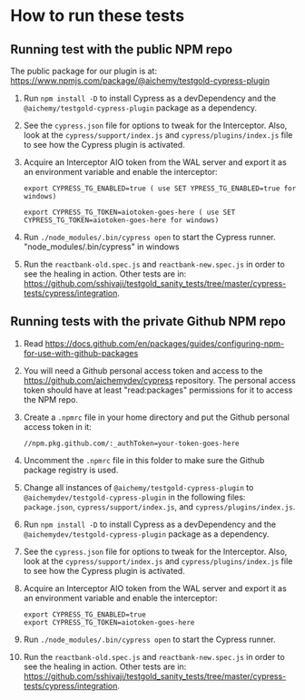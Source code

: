 # How to run these tests

## Running test with the public NPM repo

The public package for our plugin is at:
https://www.npmjs.com/package/@aichemy/testgold-cypress-plugin

1. Run `npm install -D` to install Cypress as a devDependency and the
   `@aichemy/testgold-cypress-plugin` package as a dependency.

2. See the `cypress.json` file for options to tweak for the Interceptor. Also,
   look at the `cypress/support/index.js` and `cypress/plugins/index.js` file to
   see how the Cypress plugin is activated.

3. Acquire an Interceptor AIO token from the WAL server and export it as an
   environment variable and enable the interceptor:

   ```
   export CYPRESS_TG_ENABLED=true ( use SET YPRESS_TG_ENABLED=true for windows)
   
   export CYPRESS_TG_TOKEN=aiotoken-goes-here ( use SET CYPRESS_TG_TOKEN=aiotoken-goes-here for windows)
   ```

4. Run `./node_modules/.bin/cypress open` to start the Cypress runner.
 "node_modules/.bin/cypress" in windows

5. Run the `reactbank-old.spec.js` and `reactbank-new.spec.js` in order to see
   the healing in action. Other tests are in: https://github.com/sshivaji/testgold_sanity_tests/tree/master/cypress-tests/cypress/integration.


## Running tests with the private Github NPM repo

1. Read
   https://docs.github.com/en/packages/guides/configuring-npm-for-use-with-github-packages

2. You will need a Github personal access token and access to the
   https://github.com/aichemydev/cypress repository. The personal access token
   should have at least "read:packages" permissions for it to access the NPM repo.

3. Create a `.npmrc` file in your home directory and put the Github personal
   access token in it:

   ```
   //npm.pkg.github.com/:_authToken=your-token-goes-here
   ```

4. Uncomment the `.npmrc` file in this folder to make sure the Github package
   registry is used.

5. Change all instances of `@aichemy/testgold-cypress-plugin` to
   `@aichemydev/testgold-cypress-plugin` in the following files: `package.json`,
   `cypress/support/index.js`, and `cypress/plugins/index.js`.

6. Run `npm install -D` to install Cypress as a devDependency and the
   `@aichemydev/testgold-cypress-plugin` package as a dependency.

7. See the `cypress.json` file for options to tweak for the Interceptor. Also,
   look at the `cypress/support/index.js` and `cypress/plugins/index.js` file to
   see how the Cypress plugin is activated.

8. Acquire an Interceptor AIO token from the WAL server and export it as an
   environment variable and enable the interceptor:

   ```
   export CYPRESS_TG_ENABLED=true
   export CYPRESS_TG_TOKEN=aiotoken-goes-here
   ```

9. Run `./node_modules/.bin/cypress open` to start the Cypress runner.

10. Run the `reactbank-old.spec.js` and `reactbank-new.spec.js` in order to see
   the healing in action. Other tests are in: https://github.com/sshivaji/testgold_sanity_tests/tree/master/cypress-tests/cypress/integration.
